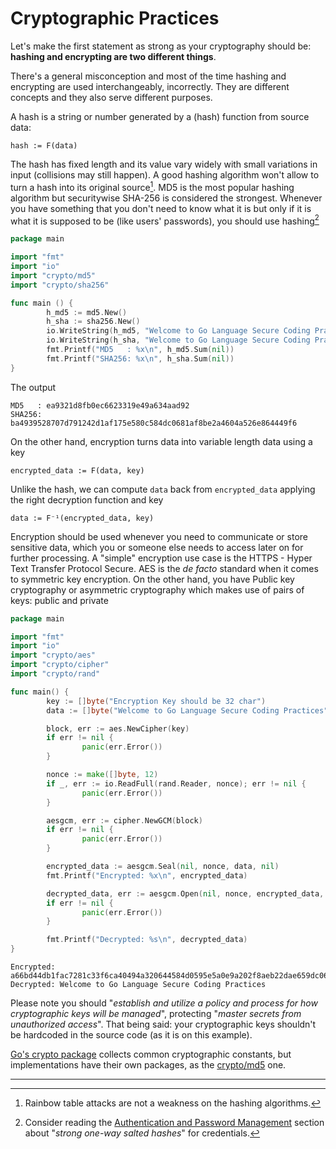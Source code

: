 Cryptographic Practices
======================

Let's make the first statement as strong as your cryptography should be:
**hashing and encrypting are two different things**.

There's a general misconception and most of the time hashing and encrypting are
used interchangeably, incorrectly. They are different concepts and they also
serve different purposes.

A hash is a string or number generated by a (hash) function from source data:
```
hash := F(data)
```
The hash has fixed length and its value vary widely with small variations in
input (collisions may still happen). A good hashing algorithm won't allow to
turn a hash into its original source[^1]. MD5 is the most popular hashing
algorithm but securitywise SHA-256 is considered the strongest.
Whenever you have something that you don't need to know what it is but only if
it is what it is supposed to be (like users' passwords), you should use
hashing[^2]

```go
package main

import "fmt"
import "io"
import "crypto/md5"
import "crypto/sha256"

func main () {
        h_md5 := md5.New()
        h_sha := sha256.New()
        io.WriteString(h_md5, "Welcome to Go Language Secure Coding Practices")
        io.WriteString(h_sha, "Welcome to Go Language Secure Coding Practices")
        fmt.Printf("MD5   : %x\n", h_md5.Sum(nil))
        fmt.Printf("SHA256: %x\n", h_sha.Sum(nil))
}
```

The output

```
MD5   : ea9321d8fb0ec6623319e49a634aad92
SHA256: ba4939528707d791242d1af175e580c584dc0681af8be2a4604a526e864449f6
```

On the other hand, encryption turns data into variable length data using a key

```
encrypted_data := F(data, key)
```

Unlike the hash, we can compute `data` back from `encrypted_data` applying the
right decryption function and key

```
data := F⁻¹(encrypted_data, key)
```

Encryption should be used whenever you need to communicate or store sensitive
data, which you or someone else needs to access later on for further
processing. A "simple" encryption use case is the HTTPS - Hyper Text Transfer
Protocol Secure.
AES is the _de facto_ standard when it comes to symmetric key encryption. On
the other hand, you have Public key cryptography or asymmetric cryptography
which makes use of pairs of keys: public and private

```go
package main

import "fmt"
import "io"
import "crypto/aes"
import "crypto/cipher"
import "crypto/rand"

func main() {
        key := []byte("Encryption Key should be 32 char")
        data := []byte("Welcome to Go Language Secure Coding Practices")

        block, err := aes.NewCipher(key)
        if err != nil {
                panic(err.Error())
        }

        nonce := make([]byte, 12)
        if _, err := io.ReadFull(rand.Reader, nonce); err != nil {
                panic(err.Error())
        }

        aesgcm, err := cipher.NewGCM(block)
        if err != nil {
                panic(err.Error())
        }

        encrypted_data := aesgcm.Seal(nil, nonce, data, nil)
        fmt.Printf("Encrypted: %x\n", encrypted_data)

        decrypted_data, err := aesgcm.Open(nil, nonce, encrypted_data, nil)
        if err != nil {
                panic(err.Error())
        }

        fmt.Printf("Decrypted: %s\n", decrypted_data)
}
```

```
Encrypted: a66bd44db1fac7281c33f6ca40494a320644584d0595e5a0e9a202f8aeb22dae659dc06932d4e409fe35a95d14b1cffacbe3914460dd27cbd274b0c3a561
Decrypted: Welcome to Go Language Secure Coding Practices
```

Please note you should "_establish and utilize a policy and process for how
cryptographic keys will be managed_", protecting "_master secrets from
unauthorized access_". That being said: your cryptographic keys shouldn't be
hardcoded in the source code (as it is on this example).

[Go's crypto package][1] collects common cryptographic constants, but
implementations have their own packages, as the [crypto/md5][2] one.

---

[^1]: Rainbow table attacks are not a weakness on the hashing algorithms.
[^2]: Consider reading the [Authentication and Password Management][3] section about "_strong one-way salted hashes_" for credentials.

[1]: https://golang.org/pkg/crypto/
[2]: https://golang.org/pkg/crypto/md5/
[3]: /authentication-password-management.html
